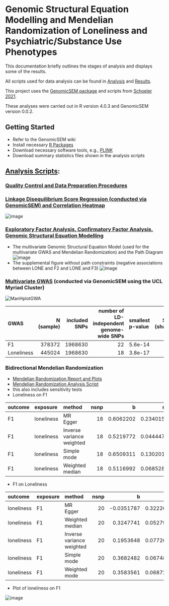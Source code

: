 # Genomic Structural Equation Modelling and Mendelian Randomization of Loneliness and Psychiatric/Substance Use Phenotypes

This documentation briefly outlines the stages of analysis and displays some of the results.

All scripts used for data analysis can be found in [Analysis](https://github.com/ellenmartin11/lone-GenSEM-MR/tree/main/Analysis) and [Results](https://github.com/ellenmartin11/lone-GenSEM-MR/tree/main/Results).

This project uses the [GenomicSEM package](https://github.com/GenomicSEM/GenomicSEM) and scripts from [Schoeler 2021](https://github.com/TabeaSchoeler/TS2021_CommonLiabAddiction).

These analyses were carried out in R version 4.0.3 and GenomicSEM version 0.0.2.

## Getting Started
- Refer to the GenomicSEM wiki 
- Install necessary [R Packages](https://github.com/ellenmartin11/lone-GenSEM-MR/blob/main/Analysis/GenSEM%20QC.Rmd)
- Download necessary software tools, e.g., [PLINK](https://www.cog-genomics.org/plink/)
- Download summary statistics files shown in the analysis scripts

## [Analysis Scripts](https://github.com/ellenmartin11/lone-GenSEM-MR/blob/main/Analysis/analysis.md):
### [Quality Control and Data Preparation Procedures](https://github.com/ellenmartin11/lone-GenSEM-MR/blob/main/Analysis/GenSEM%20QC.Rmd)

### [Linkage Disequilibrium Score Regression (conducted via GenomicSEM) and Correlation Heatmap](https://github.com/ellenmartin11/lone-GenSEM-MR/blob/main/Analysis/GenSEM%20LDSC%20and%20Correlations.Rmd)
![image](https://user-images.githubusercontent.com/68326791/163831075-aacc035c-ed82-455d-a2ce-25c1f8360a2d.png)

### [Exploratory Factor Analysis, Confirmatory Factor Analysis, Genomic Structural Equation Modelling](https://github.com/ellenmartin11/lone-GenSEM-MR/blob/main/Analysis/GenSEM%20Factor%20Analysis%20and%20GSEM.md)
- The multivariate Genomic Structural Equation Model (used for the multivariate GWAS and Mendelian Randomization) and the Path Diagram
![image](https://user-images.githubusercontent.com/68326791/167619089-1e1c1a89-ed61-4e92-a342-8bf0d83bbb00.png)
- The supplemental figure without path constraints (negative associations between LONE and F2 and LONE and F3)
![image](https://user-images.githubusercontent.com/68326791/167618348-cf0ef1f8-da99-4731-8489-58c50bdf2781.png)

### [Multivariate GWAS](https://github.com/TabeaSchoeler/TS2021_CommonLiabAddiction) (conducted via GenomicSEM using the UCL Myriad Cluster)

![ManHplotGWA](https://user-images.githubusercontent.com/68326791/172226766-16364374-c4b4-4c77-86bb-f5258e5faa29.PNG)


|GWAS        | N (sample)| included SNPs| number of LD-independent genome-wide SNPs|smallest p-value | SNPs (shared)| SNPs (non-shared)|
|:-----------|----------:|-------------:|-----------------------------------------:|:----------------|-------------:|-----------------:|
|F1          |     378372|       1968630|                                        22|5.6e-14          |             5|                17|
|Loneliness  |     445024|       1968630|                                        18|3.8e-17          |            18|                 0|

### Bidirectional Mendelian Randomization
- [Mendelian Randomization Report and Plots](https://github.com/ellenmartin11/lone-GenSEM-MR/blob/main/Results/Bidirectional%20Mendelian%20Randomization%20Lone%20and%20F1.md)
- [Mendelian Randomization Analysis Script](https://github.com/ellenmartin11/lone-GenSEM-MR/blob/main/Analysis/Mendelian%20Randomisation.md)
- this also includes sensitivity tests 
- Loneliness on F1

|outcome |exposure   |method                    | nsnp|         b|        se|      pval|
|:-------|:----------|:-------------------------|----:|---------:|---------:|---------:|
|F1      |loneliness |MR Egger                  |   18| 0.6062202| 0.2340154| 0.0197169|
|F1      |loneliness |Inverse variance weighted |   18| 0.5219772| 0.0444478| 0.0000000|
|F1      |loneliness |Simple mode               |   18| 0.6509311| 0.1302015| 0.0001097|
|F1      |loneliness |Weighted median           |   18| 0.5116992| 0.0685280| 0.0000000|

- F1 on Loneliness

|outcome    |exposure |method                    | nsnp|          b|        se|      pval|
|:----------|:--------|:-------------------------|----:|----------:|---------:|---------:|
|loneliness |F1       |MR Egger                  |   20| -0.0351787| 0.3222680| 0.9142834|
|loneliness |F1       |Weighted median           |   20|  0.3247741| 0.0527980| 0.0000000|
|loneliness |F1       |Inverse variance weighted |   20|  0.1953648| 0.0772606| 0.0114503|
|loneliness |F1       |Simple mode               |   20|  0.3682482| 0.0674862| 0.0000290|
|loneliness |F1       |Weighted mode             |   20|  0.3583561| 0.0687201| 0.0000493|

- Plot of loneliness on F1

![image](https://user-images.githubusercontent.com/68326791/172142549-ad867979-2182-43fb-a972-80dd641c64b4.png)
